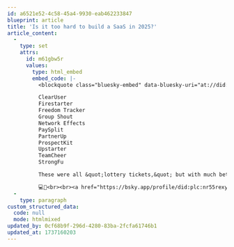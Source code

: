 ```yaml
---
id: a6521e52-4c58-45a4-9930-eab462233847
blueprint: article
title: 'Is it too hard to build a SaaS in 2025?'
article_content:
  -
    type: set
    attrs:
      id: m61gbw5r
      values:
        type: html_embed
        embed_code: |-
          <blockquote class="bluesky-embed" data-bluesky-uri="at://did:plc:nr55rexy4s2we22j56d4n46b/app.bsky.feed.post/3lfxejbmmzs2g" data-bluesky-cid="bafyreialfpkirhdwjfefswi3pdz2glbscchflliuae3yssc4eo77yrzwpy"><p lang="en">Here are just a few of the failed SaaS projects that I started before I found something that worked:

          ClearUser
          Firestarter
          Freedom Tracker
          Group Shout
          Network Effects
          PaySplit
          PartnerUp
          ProspectKit
          Upstarter
          TeamCheer
          StrongFu 

          These were all &quot;lottery tickets,&quot; but with much better odds.

          💻🌱<br><br><a href="https://bsky.app/profile/did:plc:nr55rexy4s2we22j56d4n46b/post/3lfxejbmmzs2g?ref_src=embed">[image or embed]</a></p>&mdash; Justin Jackson (<a href="https://bsky.app/profile/did:plc:nr55rexy4s2we22j56d4n46b?ref_src=embed">@justinjackson.ca</a>) <a href="https://bsky.app/profile/did:plc:nr55rexy4s2we22j56d4n46b/post/3lfxejbmmzs2g?ref_src=embed">January 17, 2025 at 9:55 AM</a></blockquote><script async src="https://embed.bsky.app/static/embed.js" charset="utf-8"></script>
  -
    type: paragraph
custom_structured_data:
  code: null
  mode: htmlmixed
updated_by: 0cf68b9f-296d-4280-83ba-2fcfa61746b1
updated_at: 1737160203
---
```


